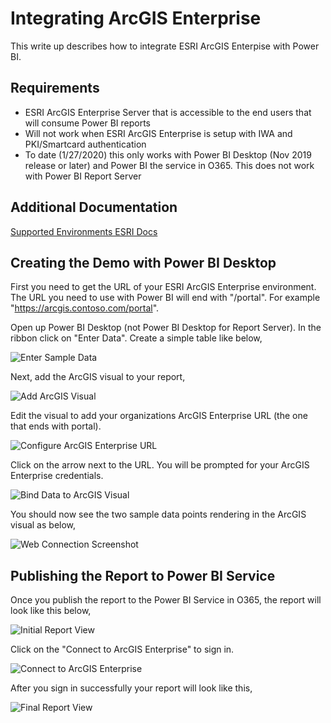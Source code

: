 # Integrating ArcGIS Enterprise
This write up describes how to integrate ESRI ArcGIS Enterpise with Power BI.

## Requirements
* ESRI ArcGIS Enterprise Server that is accessible to the end users that will consume Power BI reports
* Will not work when ESRI ArcGIS Enterprise is setup with IWA and PKI/Smartcard authentication
* To date (1/27/2020) this only works with Power BI Desktop (Nov 2019 release or later) and Power BI the service in O365.  This does not work with Power BI Report Server

## Additional Documentation
[Supported Environments ESRI Docs](https://doc.arcgis.com/en/maps-for-powerbi/get-started/supported-env.htm)

## Creating the Demo with Power BI Desktop
First you need to get the URL of your ESRI ArcGIS Enterprise environment.  The URL you need to use with Power BI will end with "/portal".  For example "https://arcgis.contoso.com/portal".

Open up Power BI Desktop (not Power BI Desktop for Report Server).  In the ribbon click on "Enter Data". Create a simple table like below,

![Enter Sample Data](Images/arc-gis-enter-data.jpg)

Next, add the ArcGIS visual to your report,

![Add ArcGIS Visual](Images/arc-gis-add-visual.jpg)

Edit the visual to add your organizations ArcGIS Enterprise URL (the one that ends with portal).

![Configure ArcGIS Enterprise URL](Images/arc-gis-set-url.jpg)

Click on the arrow next to the URL.  You will be prompted for your ArcGIS Enterprise credentials.

![Bind Data to ArcGIS Visual](Images/arc-gis-set-data.jpg)

You should now see the two sample data points rendering in the ArcGIS visual as below,

![Web Connection Screenshot](Images/arc-gis-final-visual.jpg)

## Publishing the Report to Power BI Service
Once you publish the report to the Power BI Service in O365, the report will look like this below,

![Initial Report View](Images/arc-gis-power-bi-service.JPG)

Click on the "Connect to ArcGIS Enterprise" to sign in.

![Connect to ArcGIS Enterprise](Images/arc-gis-login.JPG)

After you sign in successfully your report will look like this,

![Final Report View](Images/arc-gis-final-report.JPG)
